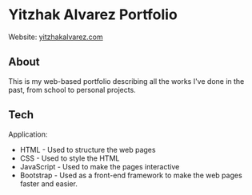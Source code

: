 # Yitzhak Alvarez Portfolio
Website: 
<a href="https://yitzhakalvarez.com">yitzhakalvarez.com</a>

## About ##

This is my web-based portfolio describing all the works I've done in the past, from school to personal projects.

## Tech ##

Application:
- HTML - Used to structure the web pages
- CSS - Used to style the HTML
- JavaScript - Used to make the pages interactive
- Bootstrap - Used as a front-end framework to make the web pages faster and easier.
